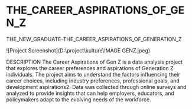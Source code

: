 # THE_CAREER_ASPIRATIONS_OF_GEN_Z
   THE_NEW_GRADUATE-THE_CAREER_ASPIRATIONS_OF_GENERATION_Z

![Project Screenshot](‪D:\project\kulture\IMAGE GENZ.jpeg)


   
DESCRIPTION
The Career Aspirations of Gen Z is a data analysis project that explores the career preferences and aspirations of Generation Z individuals. The project aims to understand the factors influencing their career choices, including industry preferences, professional goals, and development aspirations2. Data was collected through online surveys and analyzed to provide insights that can help employers, educators, and policymakers adapt to the evolving needs of the workforce.

